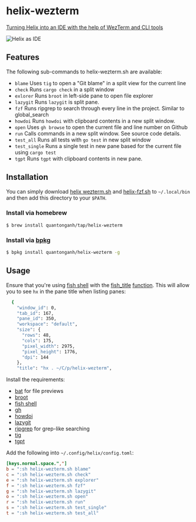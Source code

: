 # helix-wezterm

[Turning Helix into an IDE with the help of WezTerm and CLI tools](https://quantonganh.com/2023/08/19/turn-helix-into-ide.md)

![Helix as IDE](https://github.com/quantonganh/blog-posts/blob/main/2023/08/19/hx-ide.gif)

## Features

The following sub-commands to helix-wezterm.sh are available:

 * `blame` Uses `tig` to open a "Git blame" in a split view for the current line
 * `check` Runs `cargo check` in a split window
 * `exlorer` Runs `broot` in left-side pane to open file explorer
 * `lazygit` Runs `lazygit` is split pane.
 * `fzf` Runs ripgrep to search through every line in the project. Similar to global_search
 * `howdoi` Runs `howdoi` with clipboard contents in a new split window.
 * `open` Uses `gh browse` to open the current file and line number on Github
 * `run` Calls commands in a new split window. See source code details.
 * `test_all` Runs all tests with `go test` in new split window
 * `test_single` Runs a single test in new pane based for the current file using `cargo test`
 * `tgpt` Runs `tgpt` with clipboard contents in new pane.

## Installation

You can simply download [helix wezterm.sh](./helix-wezterm.sh) and [helix-fzf.sh](./helix-fzf.sh) to `~/.local/bin` and then add this directory to your `$PATH`.

### Install via homebrew

```
$ brew install quantonganh/tap/helix-wezterm
```

### Install via [bpkg](https://github.com/bpkg/bpkg)

```sh
$ bpkg install quantonganh/helix-wezterm -g
```

## Usage

Ensure that you're using [fish shell](https://fishshell.com/) with the [fish_title](https://fishshell.com/docs/current/cmds/fish_title.html) [function](https://github.com/fish-shell/fish-shell/blob/master/share/functions/fish_title.fish). This will allow you to see `hx` in the pane title when listing panes:

```sh
  {
    "window_id": 0,
    "tab_id": 167,
    "pane_id": 350,
    "workspace": "default",
    "size": {
      "rows": 48,
      "cols": 175,
      "pixel_width": 2975,
      "pixel_height": 1776,
      "dpi": 144
    },
    "title": "hx . ~/C/p/helix-wezterm",
```

Install the requirements:

- [bat](https://github.com/sharkdp/bat) for file previews
- [broot](https://github.com/Canop/broot)
- [fish shell](https://fishshell.com/)
- [gh](https://cli.github.com/)
- [howdoi](https://github.com/gleitz/howdoi)
- [lazygit](https://github.com/jesseduffield/lazygit)
- [ripgrep](https://github.com/BurntSushi/ripgrep) for grep-like searching
- [tig](https://jonas.github.io/tig/)
- [tgpt](https://github.com/aandrew-me/tgpt)

Add the following into `~/.config/helix/config.toml`:

```toml
[keys.normal.space.","]
b = ":sh helix-wezterm.sh blame"
c = ":sh helix-wezterm.sh check"
e = ":sh helix-wezterm.sh explorer"
f = ":sh helix-wezterm.sh fzf"
g = ":sh helix-wezterm.sh lazygit"
o = ":sh helix-wezterm.sh open"
r = ":sh helix-wezterm.sh run"
s = ":sh helix-wezterm.sh test_single"
t = ":sh helix-wezterm.sh test_all"
```
